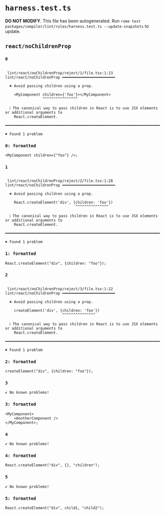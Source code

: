 # `harness.test.ts`

**DO NOT MODIFY**. This file has been autogenerated. Run `rome test packages/compiler/lint/rules/harness.test.ts --update-snapshots` to update.

## `react/noChildrenProp`

### `0`

```

 lint/react/noChildrenProp/reject/1/file.tsx:1:13 lint/react/noChildrenProp ━━━━━━━━━━━━━━━━━━━━━━━━

  ✖ Avoid passing children using a prop.

    <MyComponent children={'foo'}></MyComponent>
                 ^^^^^^^^^^^^^^^^

  ℹ The canonical way to pass children in React is to use JSX elements or additional arguments to
    React.createElement.

━━━━━━━━━━━━━━━━━━━━━━━━━━━━━━━━━━━━━━━━━━━━━━━━━━━━━━━━━━━━━━━━━━━━━━━━━━━━━━━━━━━━━━━━━━━━━━━━━━━━

✖ Found 1 problem

```

### `0: formatted`

```
<MyComponent children={"foo"} />;

```

### `1`

```

 lint/react/noChildrenProp/reject/2/file.tsx:1:28 lint/react/noChildrenProp ━━━━━━━━━━━━━━━━━━━━━━━━

  ✖ Avoid passing children using a prop.

    React.createElement('div', {children: 'foo'})
                                ^^^^^^^^^^^^^^^

  ℹ The canonical way to pass children in React is to use JSX elements or additional arguments to
    React.createElement.

━━━━━━━━━━━━━━━━━━━━━━━━━━━━━━━━━━━━━━━━━━━━━━━━━━━━━━━━━━━━━━━━━━━━━━━━━━━━━━━━━━━━━━━━━━━━━━━━━━━━

✖ Found 1 problem

```

### `1: formatted`

```
React.createElement("div", {children: "foo"});

```

### `2`

```

 lint/react/noChildrenProp/reject/3/file.tsx:1:22 lint/react/noChildrenProp ━━━━━━━━━━━━━━━━━━━━━━━━

  ✖ Avoid passing children using a prop.

    createElement('div', {children: 'foo'})
                          ^^^^^^^^^^^^^^^

  ℹ The canonical way to pass children in React is to use JSX elements or additional arguments to
    React.createElement.

━━━━━━━━━━━━━━━━━━━━━━━━━━━━━━━━━━━━━━━━━━━━━━━━━━━━━━━━━━━━━━━━━━━━━━━━━━━━━━━━━━━━━━━━━━━━━━━━━━━━

✖ Found 1 problem

```

### `2: formatted`

```
createElement("div", {children: "foo"});

```

### `3`

```
✔ No known problems!

```

### `3: formatted`

```
<MyComponent>
	<AnotherComponent />
</MyComponent>;

```

### `4`

```
✔ No known problems!

```

### `4: formatted`

```
React.createElement("div", {}, "children");

```

### `5`

```
✔ No known problems!

```

### `5: formatted`

```
React.createElement("div", child1, "child2");

```

